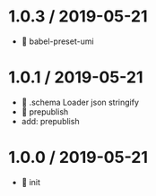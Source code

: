 
1.0.3 / 2019-05-21
==================

  * :bug: babel-preset-umi

1.0.1 / 2019-05-21
==================

  * :lipstick: .schema Loader json stringify
  * :bug: prepublish
  * add: prepublish

1.0.0 / 2019-05-21
==================

  * :tada: init
